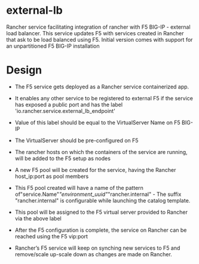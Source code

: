 external-lb
==========
Rancher service facilitating integration of rancher with F5 BIG-IP - external load balancer. This service updates F5 with services created in Rancher that ask to be load balanced using F5.
Initial version comes with support for an unpartitioned F5 BIG-IP installation

Design
==========
* The F5 service gets deployed as a Rancher service containerized app.

* It enables any other service to be registered to external F5 if the service has exposed a public port and has the label 'io.rancher.service.external_lb_endpoint'

* Value of this label should be equal to the VirtualServer Name on F5 BIG-IP

* The VirtualServer should be pre-configured on F5

* The rancher hosts on which the containers of the service are running, will be added to the F5 setup as nodes

* A new F5 pool will be created for the service, having the Rancher host_ip:port as pool members

* This F5 pool created will have a name of the pattern of"service.Name"_"environment_uuid"_"rancher.internal"  - The suffix "rancher.internal" is configurable while launching the catalog template.

* This pool will be assigned to the F5 virtual server provided to Rancher via the above label

* After the F5 configuration is complete, the service on Rancher can be reached using the F5 vip:port

* Rancher’s F5 service will keep on synching new services to F5 and remove/scale up-scale down as changes are made on Rancher.
